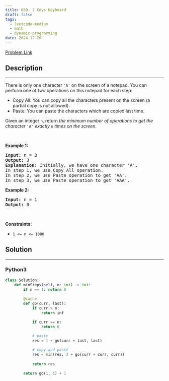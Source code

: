 ```yaml
---
title: 650. 2 Keys Keyboard
draft: false
tags: 
  - leetcode-medium
  - math
  - dynamic-programming
date: 2024-12-26
---
```


[Problem Link](https://leetcode.com/problems/2-keys-keyboard/)

## Description

---
<p>There is only one character <code>&#39;A&#39;</code> on the screen of a notepad. You can perform one of two operations on this notepad for each step:</p>

<ul>
	<li>Copy All: You can copy all the characters present on the screen (a partial copy is not allowed).</li>
	<li>Paste: You can paste the characters which are copied last time.</li>
</ul>

<p>Given an integer <code>n</code>, return <em>the minimum number of operations to get the character</em> <code>&#39;A&#39;</code> <em>exactly</em> <code>n</code> <em>times on the screen</em>.</p>

<p>&nbsp;</p>
<p><strong class="example">Example 1:</strong></p>

<pre>
<strong>Input:</strong> n = 3
<strong>Output:</strong> 3
<strong>Explanation:</strong> Initially, we have one character &#39;A&#39;.
In step 1, we use Copy All operation.
In step 2, we use Paste operation to get &#39;AA&#39;.
In step 3, we use Paste operation to get &#39;AAA&#39;.
</pre>

<p><strong class="example">Example 2:</strong></p>

<pre>
<strong>Input:</strong> n = 1
<strong>Output:</strong> 0
</pre>

<p>&nbsp;</p>
<p><strong>Constraints:</strong></p>

<ul>
	<li><code>1 &lt;= n &lt;= 1000</code></li>
</ul>


## Solution

---
### Python3
``` py title='2-keys-keyboard'
class Solution:
    def minSteps(self, n: int) -> int:
        if n == 1: return 0
        
        @cache
        def go(curr, last):
            if curr > n:
                return inf

            if curr == n:
                return 0
            
            # paste
            res = 1 + go(curr + last, last)

            # copy and paste
            res = min(res, 2 + go(curr + curr, curr))
            
            return res
        
        return go(1, 1) + 1
```

